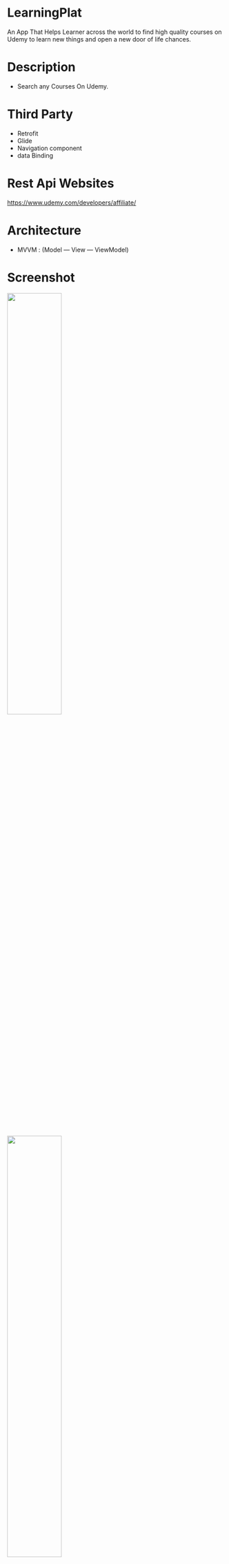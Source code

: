 # LearningPlat
An App That Helps Learner across the world to find high quality courses on Udemy to learn new things and open a new door of life chances.

# Description 
- Search any Courses On Udemy.

# Third Party 
- Retrofit
- Glide
- Navigation component
- data Binding

# Rest Api Websites
https://www.udemy.com/developers/affiliate/

# Architecture
- MVVM : (Model — View — ViewModel)

# Screenshot 
<img src="https://user-images.githubusercontent.com/56397578/146842388-08e060dd-4f56-4c30-a2c2-b6ff39c914f6.png" width=50% height=50%>
<img src="https://user-images.githubusercontent.com/56397578/146842466-36399730-df29-4ac8-bcbe-7dc236348f86.png" width=50% height=50%>
<img src="https://user-images.githubusercontent.com/56397578/146842527-98bad7df-bde2-402b-9e81-47be64345bba.png" width=50% height=50%>
